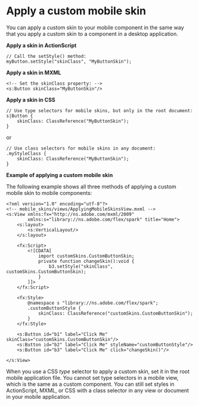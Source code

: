 # Apply a custom mobile skin

You can apply a custom skin to your mobile component in the same way that you
apply a custom skin to a component in a desktop application.

**Apply a skin in ActionScript**

    // Call the setStyle() method:
    myButton.setStyle("skinClass", "MyButtonSkin");

**Apply a skin in MXML**

    <!-- Set the skinClass property: -->
    <s:Button skinClass="MyButtonSkin"/>

**Apply a skin in CSS**

    // Use type selectors for mobile skins, but only in the root document:
    s|Button {
        skinClass: ClassReference("MyButtonSkin");
    }

or

    // Use class selectors for mobile skins in any document:
    .myStyleClass {
        skinClass: ClassReference("MyButtonSkin");
    }

**Example of applying a custom mobile skin**

The following example shows all three methods of applying a custom mobile skin
to mobile components:

    <?xml version="1.0" encoding="utf-8"?>
    <!-- mobile_skins/views/ApplyingMobileSkinsView.mxml -->
    <s:View xmlns:fx="http://ns.adobe.com/mxml/2009"
            xmlns:s="library://ns.adobe.com/flex/spark" title="Home">
        <s:layout>
            <s:VerticalLayout/>
        </s:layout>

        <fx:Script>
            <![CDATA[
                import customSkins.CustomButtonSkin;
                private function changeSkin():void {
                    b3.setStyle("skinClass", customSkins.CustomButtonSkin);
                }
            ]]>
        </fx:Script>

        <fx:Style>
            @namespace s "library://ns.adobe.com/flex/spark";
            .customButtonStyle {
                skinClass: ClassReference("customSkins.CustomButtonSkin");
            }
        </fx:Style>

        <s:Button id="b1" label="Click Me" skinClass="customSkins.CustomButtonSkin"/>
        <s:Button id="b2" label="Click Me" styleName="customButtonStyle"/>
        <s:Button id="b3" label="Click Me" click="changeSkin()"/>

    </s:View>

When you use a CSS _type_ selector to apply a custom skin, set it in the root
mobile application file. You cannot set type selectors in a mobile view, which
is the same as a custom component. You can still set styles in ActionScript,
MXML, or CSS with a class selector in any view or document in your mobile
application.
